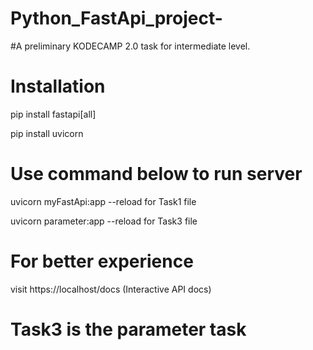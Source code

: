 # Python_FastApi_project-
#A preliminary KODECAMP 2.0 task for intermediate level.

# Installation
pip install fastapi[all]

pip install uvicorn

# Use command below to run server
uvicorn myFastApi:app --reload for Task1 file

uvicorn parameter:app --reload for Task3 file

# For better experience
visit https://localhost/docs
(Interactive API docs)


# Task3 is the parameter task

